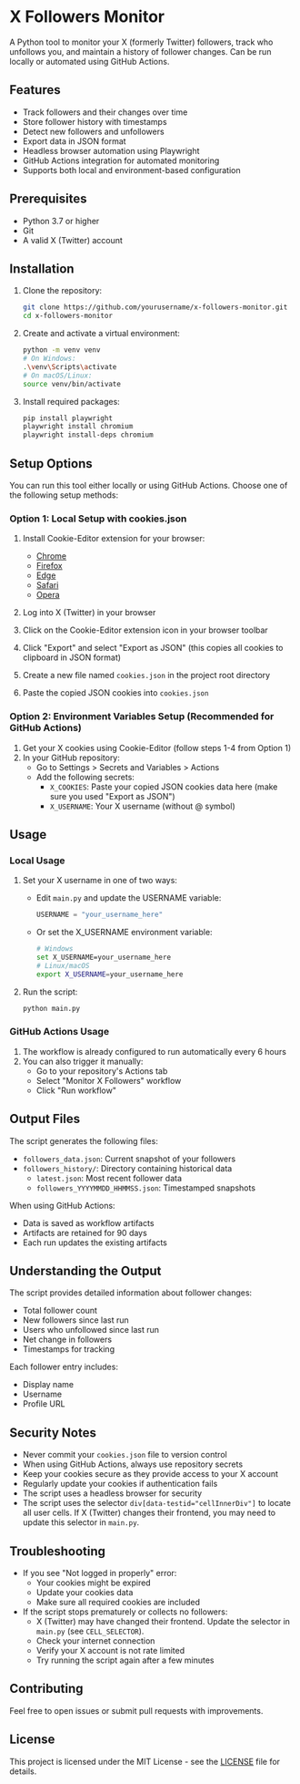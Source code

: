 # X Followers Monitor

A Python tool to monitor your X (formerly Twitter) followers, track who unfollows you, and maintain a history of follower changes. Can be run locally or automated using GitHub Actions.

## Features

- Track followers and their changes over time
- Store follower history with timestamps
- Detect new followers and unfollowers
- Export data in JSON format
- Headless browser automation using Playwright
- GitHub Actions integration for automated monitoring
- Supports both local and environment-based configuration

## Prerequisites

- Python 3.7 or higher
- Git
- A valid X (Twitter) account

## Installation

1. Clone the repository:

   ```bash
   git clone https://github.com/yourusername/x-followers-monitor.git
   cd x-followers-monitor
   ```

2. Create and activate a virtual environment:

   ```bash
   python -m venv venv
   # On Windows:
   .\venv\Scripts\activate
   # On macOS/Linux:
   source venv/bin/activate
   ```

3. Install required packages:
   ```bash
   pip install playwright
   playwright install chromium
   playwright install-deps chromium
   ```

## Setup Options

You can run this tool either locally or using GitHub Actions. Choose one of the following setup methods:

### Option 1: Local Setup with cookies.json

1. Install Cookie-Editor extension for your browser:

   - [Chrome](https://chrome.google.com/webstore/detail/cookie-editor/hlkenndednhfkekhgcdicdfddnkalmdm)
   - [Firefox](https://addons.mozilla.org/firefox/addon/cookie-editor/)
   - [Edge](https://microsoftedge.microsoft.com/addons/detail/cookieeditor/neaplmfkghagebokkhpjpoebhdledlfi)
   - [Safari](https://apps.apple.com/app/cookie-editor/id6446215341)
   - [Opera](https://addons.opera.com/extensions/details/cookie-editor/)

2. Log into X (Twitter) in your browser
3. Click on the Cookie-Editor extension icon in your browser toolbar
4. Click "Export" and select "Export as JSON" (this copies all cookies to clipboard in JSON format)
5. Create a new file named `cookies.json` in the project root directory
6. Paste the copied JSON cookies into `cookies.json`

### Option 2: Environment Variables Setup (Recommended for GitHub Actions)

1. Get your X cookies using Cookie-Editor (follow steps 1-4 from Option 1)
2. In your GitHub repository:
   - Go to Settings > Secrets and Variables > Actions
   - Add the following secrets:
     - `X_COOKIES`: Paste your copied JSON cookies data here (make sure you used "Export as JSON")
     - `X_USERNAME`: Your X username (without @ symbol)

## Usage

### Local Usage

1. Set your X username in one of two ways:

   - Edit `main.py` and update the USERNAME variable:
     ```python
     USERNAME = "your_username_here"
     ```
   - Or set the X_USERNAME environment variable:
     ```bash
     # Windows
     set X_USERNAME=your_username_here
     # Linux/macOS
     export X_USERNAME=your_username_here
     ```

2. Run the script:
   ```bash
   python main.py
   ```

### GitHub Actions Usage

1. The workflow is already configured to run automatically every 6 hours
2. You can also trigger it manually:
   - Go to your repository's Actions tab
   - Select "Monitor X Followers" workflow
   - Click "Run workflow"

## Output Files

The script generates the following files:

- `followers_data.json`: Current snapshot of your followers
- `followers_history/`: Directory containing historical data
  - `latest.json`: Most recent follower data
  - `followers_YYYYMMDD_HHMMSS.json`: Timestamped snapshots

When using GitHub Actions:

- Data is saved as workflow artifacts
- Artifacts are retained for 90 days
- Each run updates the existing artifacts

## Understanding the Output

The script provides detailed information about follower changes:

- Total follower count
- New followers since last run
- Users who unfollowed since last run
- Net change in followers
- Timestamps for tracking

Each follower entry includes:

- Display name
- Username
- Profile URL

## Security Notes

- Never commit your `cookies.json` file to version control
- When using GitHub Actions, always use repository secrets
- Keep your cookies secure as they provide access to your X account
- Regularly update your cookies if authentication fails
- The script uses a headless browser for security
- The script uses the selector `div[data-testid="cellInnerDiv"]` to locate all user cells. If X (Twitter) changes their frontend, you may need to update this selector in `main.py`.

## Troubleshooting

- If you see "Not logged in properly" error:
  - Your cookies might be expired
  - Update your cookies data
  - Make sure all required cookies are included
- If the script stops prematurely or collects no followers:
  - X (Twitter) may have changed their frontend. Update the selector in `main.py` (see `CELL_SELECTOR`).
  - Check your internet connection
  - Verify your X account is not rate limited
  - Try running the script again after a few minutes

## Contributing

Feel free to open issues or submit pull requests with improvements.

## License

This project is licensed under the MIT License - see the [LICENSE](LICENSE) file for details.
